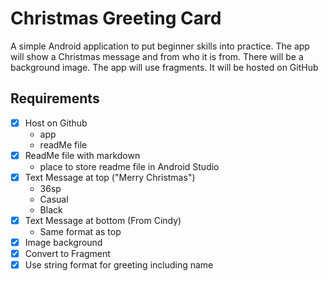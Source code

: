 # Christmas Greeting Card

A simple Android application to put beginner skills into practice.  The app will show a Christmas message and from who it is from.  There will be a background image.  The app will use fragments.    It will be hosted on GitHub

## Requirements

- [x] Host on Github 
  * app 
  * readMe file 
- [x] ReadMe file with markdown
  * place to store readme file in Android Studio
- [x] Text Message at top ("Merry Christmas")
  * 36sp
  * Casual
  * Black
- [x] Text Message at bottom (From Cindy)
  * Same format as top
- [x] Image background
- [x] Convert to Fragment
- [X] Use string format for greeting including name
